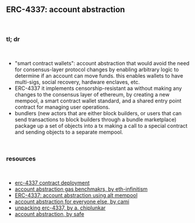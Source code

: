 ## ERC-4337: account abstraction

<br>

### tl; dr

<br>

* "smart contract wallets": account abstraction that would avoid the need for consensus-layer protocol changes by enabling arbitrary logic to determine if an account can move funds. this enables wallets to have multi-sigs, social recovery, hardware enclaves, etc.
* ERC-4337 it implements censorship-resistant aa without making any changes to the consensus layer of ethereum, by creating a new mempool, a smart contract wallet standard, and a shared entry point contract for managing user operations.
* bundlers (new actors that are either block builders, or users that can send transactions to block builders through a bundle marketplace) package up a set of objects into a tx making a call to a special contract and sending objects to a separate mempool.

<br>

### resources

<br>

* [erc-4337 contract deployment](https://etherscan.io/address/0x0576a174D229E3cFA37253523E645A78A0C91B57#code)
* [account abstraction gas benchmakrs, by eth-infinitism](https://github.com/eth-infinitism/account-abstraction/blob/develop/reports/gas-checker.txt)
* [ERC-4337: account abstraction using alt mempool](https://eips.ethereum.org/EIPS/eip-4337)
* [account abstraction for everyone else, by cami](https://camiinthisthang.substack.com/p/account-abstraction-for-everyone)
* [unpacking erc-4337, by a. chiplunkar](https://frontier.tech/unpacking-erc-4337)
* [account abstraction, by safe](https://safe.mirror.xyz/9KmZjEbFkmI79s28d9xar6JWYrE50F5AHpa5CR12YGI)


